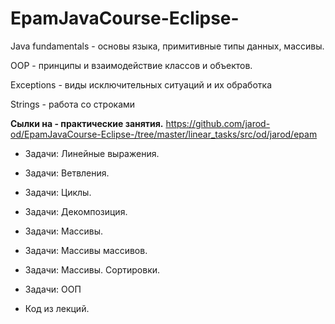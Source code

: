 # EpamJavaCourse-Eclipse-


Java fundamentals -
основы языка, примитивные типы данных, массивы.</br>

OOP -
принципы и взаимодействие классов и объектов.</br>

Exceptions -
виды исключительных ситуаций и их обработка

Strings - 
работа со строками



  <strong>Сылки на - практические занятия.</strong>
https://github.com/jarod-od/EpamJavaCourse-Eclipse-/tree/master/linear_tasks/src/od/jarod/epam
- Задачи: Линейные выражения.
- Задачи: Ветвления.
- Задачи: Циклы.
- Задачи: Декомпозиция.
- Задачи: Массивы.
- Задачи: Массивы массивов.
- Задачи: Массивы. Сортировки.
- Задачи: ООП



- Код из лекций.
